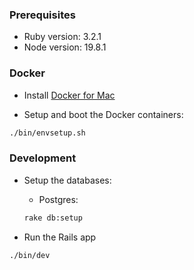 ### Prerequisites

- Ruby version: 3.2.1
- Node version: 19.8.1

### Docker

- Install [Docker for Mac](https://docs.docker.com/docker-for-mac/install/)

- Setup and boot the Docker containers:

```sh
./bin/envsetup.sh
```

### Development

- Setup the databases:

  - Postgres:

  ```sh
  rake db:setup
  ```

- Run the Rails app

```sh
./bin/dev
```